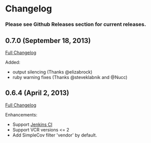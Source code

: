 # Changelog

### Please see Github Releases section for current releases.

## 0.7.0 (September 18, 2013)

[Full Changelog](https://github.com/lemurheavy/coveralls-ruby/compare/v0.6.4...v0.7.0)

Added:
* output silencing (Thanks @elizabrock)
* ruby warning fixes (Thanks @steveklabnik and @Nucc)

## 0.6.4 (April 2, 2013)

[Full Changelog](https://github.com/lemurheavy/coveralls-ruby/compare/v0.6.3...v0.6.4)

Enhancements:

* Support [Jenkins CI](http://jenkins-ci.org/)
* Support VCR versions <= 2
* Add SimpleCov filter 'vendor' by default.
